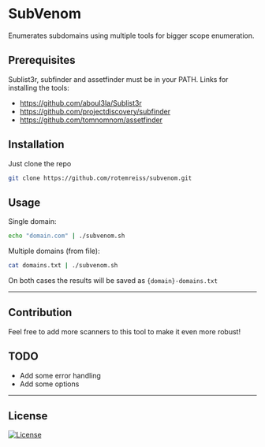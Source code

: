 # SubVenom
Enumerates subdomains using multiple tools for bigger scope enumeration.

## Prerequisites
Sublist3r, subfinder and assetfinder must be in your PATH.
Links for installing the tools:

- https://github.com/aboul3la/Sublist3r
- https://github.com/projectdiscovery/subfinder
- https://github.com/tomnomnom/assetfinder

## Installation
Just clone the repo

```bash
git clone https://github.com/rotemreiss/subvenom.git
```

## Usage
Single domain:

```bash
echo "domain.com" | ./subvenom.sh
```

Multiple domains (from file):

```bash
cat domains.txt | ./subvenom.sh
```

On both cases the results will be saved as `{domain}-domains.txt`

---

## Contribution
Feel free to add more scanners to this tool to make it even more robust!

## TODO
- Add some error handling
- Add some options

---

## License

[![License](http://img.shields.io/:license-mit-blue.svg?style=flat-square)](http://badges.mit-license.org)